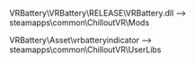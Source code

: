 VRBattery\VRBattery\RELEASE\VRBattery.dll  -->  steamapps\common\ChilloutVR\Mods

VRBattery\Asset\vrbatteryindicator --> steamapps\common\ChilloutVR\UserLibs
